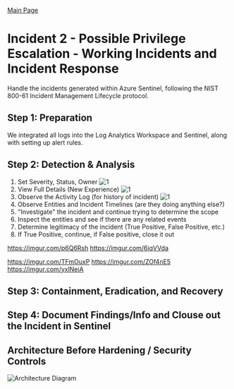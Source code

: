 [Main Page](https://github.com/davidj778/davidj778)

# Incident 2 - Possible Privilege Escalation - Working Incidents and Incident Response

Handle the incidents generated within Azure Sentinel, following the NIST 800-61 Incident Management Lifecycle protocol.

<h2>Step 1: Preparation</h2>
We integrated all logs into the Log Analytics Workspace and Sentinel, along with setting up alert rules.

<h2>Step 2: Detection & Analysis</h2>

1. Set Severity, Status, Owner
![1](https://imgur.com/TFmOuxP.jpg)
2. View Full Details (New Experience)
![1](https://imgur.com/ZOf4nE5.jpg)
3. Observe the Activity Log (for history of incident)
![1](https://imgur.com/yxlNeiA.jpg)
5. Observe Entities and Incident Timelines (are they doing anything else?)
6. "Investigate" the incident and continue trying to determine the scope
7. Inspect the entities and see if there are any related events
8. Determine legitimacy of the incident (True Positive, False Positive, etc.)
9. If True Positive, continue, if False positive, close it out


https://imgur.com/p6Q6Rsh
https://imgur.com/6iqVVda






https://imgur.com/TFmOuxP
https://imgur.com/ZOf4nE5
https://imgur.com/yxlNeiA




<h2>Step 3: Containment, Eradication, and Recovery</h2>

<h2>Step 4: Document Findings/Info and Clouse out the Incident in Sentinel</h2>

## Architecture Before Hardening / Security Controls
![Architecture Diagram](https://imgur.com/ypJkZ7U.jpg)
